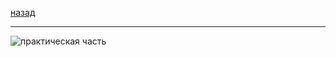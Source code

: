 [назад](../../../../pi/pi-1-1.md#Дискретная-математика)
***
![практическая часть](../../../../images/1-sem/dm/exam/dm-pi/exam/ex.jpg)